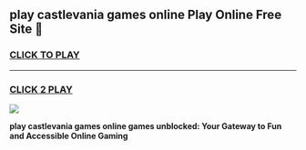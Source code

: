 
## play castlevania games online Play Online Free Site 👋
<h3>
<a href="https://download.freeplayer.one?title=play_castlevania_games_online&ref=21F">CLICK TO PLAY</a></h3>
<hr>

<h3>
<a href="https://download.freeplayer.one?title=play_castlevania_games_online&ref=21F">CLICK 2 PLAY</a>
  
</h3>

<a href="https://download.freeplayer.one?title=play_castlevania_games_online&ref=21F"><img src="https://cdnb.artstation.com/p/assets/images/images/032/539/853/original/anto-thomas-button-gif.gif"></a>


**play castlevania games online games unblocked: Your Gateway to Fun and Accessible Online Gaming**
